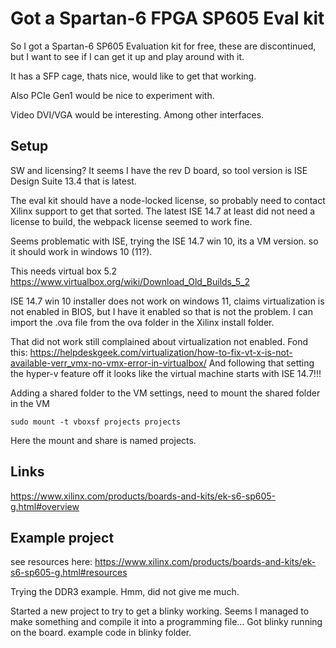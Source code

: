 # Got a Spartan-6 FPGA SP605 Eval kit
So I got a Spartan-6 SP605 Evaluation kit for free, these are discontinued, but I want to see if I can get it up and play around with it.

It has a SFP cage, thats nice, would like to get that working.

Also PCIe Gen1 would be nice to experiment with.

Video DVI/VGA would be interesting.
Among other interfaces.

## Setup
SW and licensing? It seems I have the rev D board, so tool version is ISE Design Suite 13.4 that is latest.

The eval kit should have a node-locked license, so probably need to contact Xilinx support to get that sorted.
The latest ISE 14.7 at least did not need a license to build, the webpack license seemed to work fine.

Seems problematic with ISE, trying the ISE 14.7 win 10, its a VM version. so it should work in windows 10 (11?).

This needs virtual box 5.2
https://www.virtualbox.org/wiki/Download_Old_Builds_5_2

ISE 14.7 win 10 installer does not work on windows 11, claims virtualization is not enabled in BIOS, but I have it enabled so that is not the problem.
I can import the .ova file from the ova folder in the Xilinx install folder.
 
That did not work still complained about virtualization not enabled.
Fond this: https://helpdeskgeek.com/virtualization/how-to-fix-vt-x-is-not-available-verr_vmx-no-vmx-error-in-virtualbox/
And following that setting the hyper-v feature off it looks like the virtual machine starts with ISE 14.7!!!

Adding a shared folder to the VM settings, need to mount the shared folder in the VM

```sudo mount -t vboxsf projects projects```

Here the mount and share is named projects.

## Links
https://www.xilinx.com/products/boards-and-kits/ek-s6-sp605-g.html#overview


## Example project
see resources here: https://www.xilinx.com/products/boards-and-kits/ek-s6-sp605-g.html#resources

Trying the DDR3 example.
Hmm, did not give me much.


Started a new project to try to get a blinky working.
Seems I managed to make something and compile it into a programming file...
Got blinky running on the board. example code in blinky folder.
